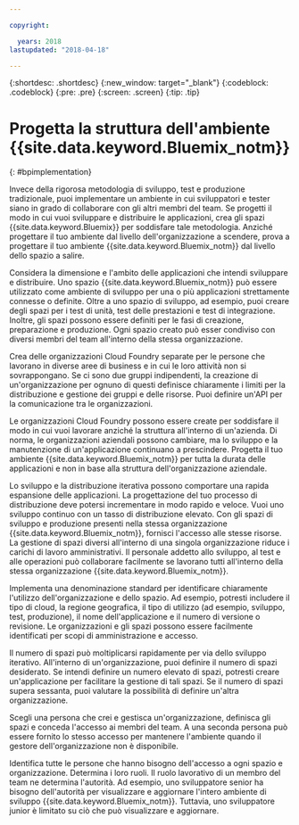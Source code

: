 ```yaml
---

copyright:

  years: 2018
lastupdated: "2018-04-18"

---
```


{:shortdesc: .shortdesc}
{:new_window: target="_blank"}
{:codeblock: .codeblock}
{:pre: .pre}
{:screen: .screen}
{:tip: .tip}

# Progetta la struttura dell'ambiente {{site.data.keyword.Bluemix_notm}}
{: #bpimplementation}

Invece della rigorosa metodologia di sviluppo, test e produzione tradizionale, puoi implementare un ambiente in cui sviluppatori e tester siano in grado di collaborare con gli altri membri del team. Se progetti il modo in cui vuoi sviluppare e distribuire le applicazioni, crea gli spazi {{site.data.keyword.Bluemix}} per soddisfare tale metodologia. Anziché progettare il tuo ambiente dal livello dell'organizzazione a scendere, prova a progettare il tuo ambiente {{site.data.keyword.Bluemix_notm}} dal livello dello spazio a salire. 

Considera la dimensione e l'ambito delle applicazioni che intendi sviluppare e distribuire. Uno spazio {{site.data.keyword.Bluemix_notm}} può essere utilizzato come ambiente di sviluppo per una o più applicazioni strettamente connesse o definite. Oltre a uno spazio di sviluppo, ad esempio, puoi creare degli spazi per i test di unità, test delle prestazioni e test di integrazione. Inoltre, gli spazi possono essere definiti per le fasi di creazione, preparazione e produzione. Ogni spazio creato può esser condiviso con diversi membri del team all'interno della stessa organizzazione. 

Crea delle organizzazioni Cloud Foundry separate per le persone che lavorano in diverse aree di business e in cui le loro attività non si sovrappongano. Se ci sono due gruppi indipendenti, la creazione di un'organizzazione per ognuno di questi definisce chiaramente i limiti per la distribuzione e gestione dei gruppi e delle risorse. Puoi definire un'API per la comunicazione tra le organizzazioni. 

Le organizzazioni Cloud Foundry possono essere create per soddisfare il modo in cui vuoi lavorare anziché la struttura all'interno di un'azienda. Di norma, le organizzazioni aziendali possono cambiare, ma lo sviluppo e la manutenzione di un'applicazione continuano a prescindere. Progetta il tuo ambiente {{site.data.keyword.Bluemix_notm}} per tutta la durata delle applicazioni e non in base alla struttura dell'organizzazione aziendale. 

Lo sviluppo e la distribuzione iterativa possono comportare una rapida espansione delle applicazioni. La progettazione del tuo processo di distribuzione deve potersi incrementare in modo rapido e veloce. Vuoi uno sviluppo continuo con un tasso di distribuzione elevato. Con gli spazi di sviluppo e produzione presenti nella stessa organizzazione {{site.data.keyword.Bluemix_notm}}, fornisci l'accesso alle stesse risorse. La gestione di spazi diversi all'interno di una singola organizzazione riduce i carichi di lavoro amministrativi. Il personale addetto allo sviluppo, al test e alle operazioni può collaborare facilmente se lavorano tutti all'interno della stessa organizzazione {{site.data.keyword.Bluemix_notm}}. 

Implementa una denominazione standard per identificare chiaramente l'utilizzo dell'organizzazione e dello spazio. Ad esempio, potresti includere il tipo di cloud, la regione geografica, il tipo di utilizzo (ad esempio, sviluppo, test, produzione), il nome dell'applicazione e il numero di versione o revisione. Le organizzazioni e gli spazi possono essere facilmente identificati per scopi di amministrazione e accesso.   

Il numero di spazi può moltiplicarsi rapidamente per via dello sviluppo iterativo. All'interno di un'organizzazione, puoi definire il numero di spazi desiderato. Se intendi definire un numero elevato di spazi, potresti creare un'applicazione per facilitare la gestione di tali spazi. Se il numero di spazi supera sessanta, puoi valutare la possibilità di definire un'altra organizzazione. 

Scegli una persona che crei e gestisca un'organizzazione, definisca gli spazi e conceda l'accesso ai membri del team. A una seconda persona può essere fornito lo stesso accesso per mantenere l'ambiente quando il gestore dell'organizzazione non è disponibile.   

Identifica tutte le persone che hanno bisogno dell'accesso a ogni spazio e organizzazione. Determina i loro ruoli. Il ruolo lavorativo di un membro del team ne determina l'autorità. Ad esempio, uno sviluppatore senior ha bisogno dell'autorità per visualizzare e aggiornare l'intero ambiente di sviluppo {{site.data.keyword.Bluemix_notm}}. Tuttavia, uno sviluppatore junior è limitato su ciò che può visualizzare e aggiornare. 
